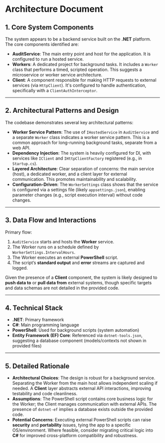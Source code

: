 # Architecture Document

## 1. Core System Components

The system appears to be a backend service built on the **.NET** platform. The core components identified are:

- **AuditService**: The main entry point and host for the application. It is configured to run a hosted service.
- **Workers**: A dedicated project for background tasks. It includes a `Worker` class that performs a timed, scripted operation. This suggests a microservice or worker service architecture.
- **Client**: A component responsible for making HTTP requests to external services (via `HttpClient`). It's configured to handle authentication, specifically with a `ClientAuthInterceptor`.

---

## 2. Architectural Patterns and Design

The codebase demonstrates several key architectural patterns:

- **Worker Service Pattern**: The use of `IHostedService` in `AuditService` and a separate `Worker` class indicates a worker service pattern. This is a common approach for long-running background tasks, separate from a web API.
- **Dependency Injection**: The system is heavily configured for DI, with services like `IClient` and `IHttpClientFactory` registered (e.g., in `Startup.cs`).
- **Layered Architecture**: Clear separation of concerns: the main service (host), a dedicated worker, and a client layer for external communication. This promotes maintainability and scalability.
- **Configuration-Driven**: The `WorkerSettings` class shows that the service is configured via a settings file (likely `appsettings.json`), enabling parameter changes (e.g., script execution interval) without code changes.

---

## 3. Data Flow and Interactions

Primary flow:

1. `AuditService` starts and hosts the **Worker** service.
2. The Worker runs on a schedule defined by `WorkerSettings.IntervalHours`.
3. The Worker executes an external **PowerShell** script.
4. The script’s **standard output** and **error** streams are captured and logged.

Given the presence of a **Client** component, the system is likely designed to **push data to** or **pull data from** external systems, though specific targets and data schemas are not detailed in the provided code.

---

## 4. Technical Stack

- **.NET**: Primary framework
- **C#**: Main programming language
- **PowerShell**: Used for background scripts (system automation)
- **Entity Framework (EF) Core**: Referenced via `dotnet-tools.json`, suggesting a database component (models/contexts not shown in provided files)

---

## 5. Detailed Rationale

- **Architectural Choices**: The design is robust for a background service. Separating the Worker from the main host allows independent scaling if needed. A **Client** layer abstracts external API interactions, improving testability and code cleanliness.
- **Assumptions**: The PowerShell script contains core business logic for the Worker; the Client manages communication with external APIs. The presence of `dotnet-ef` implies a database exists outside the provided code.
- **Potential Concerns**: Executing external PowerShell scripts can raise **security** and **portability** issues, tying the app to a specific OS/environment. Where feasible, consider migrating critical logic into **C#** for improved cross-platform compatibility and robustness.
